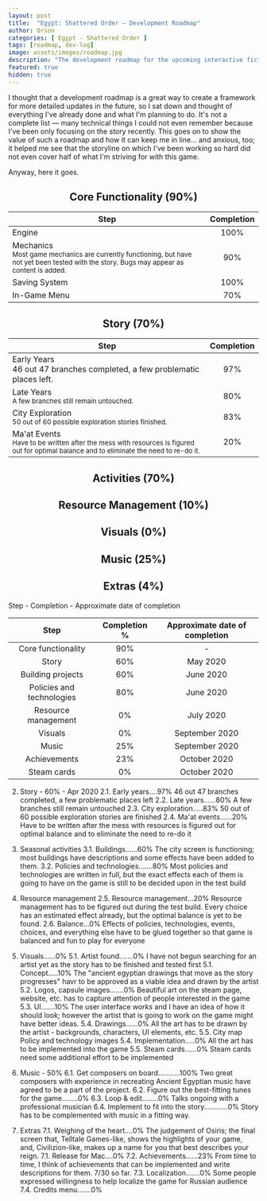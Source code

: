 ```yaml
---
layout: post
title:  "Egypt: Shattered Order — Development Roadmap"
author: Orson
categories: [ Egypt - Shattered Order ]
tags: [roadmap, dev-log]
image: assets/images/roadmap.jpg
description: "The development roadmap for the upcoming interactive fiction/strategy videogame Egypt: Shattered Order"
featured: true
hidden: true
---
```


I thought that a development roadmap is a great way to create a framework for more detailed updates in the future, so I sat down and thought of everything I've already done and what I'm planning to do. It's not a complete list — many technical things I could not even remember because I've been only focusing on the story recently. This goes on to show the value of such a roadmap and how it can keep me in line... and anxious, too; it helped me see that the storyline on which I've been working so hard did not even cover half of what I'm striving for with this game.

Anyway, here it goes.

<center> <h2>Core Functionality (90%)</h2> </center>

| Step 	|  Completion  	|
|--------------------------------------------------------------------------------------------------------------------------------------------------------	|:------------:	|
| Engine 	| 100% 	|
| Mechanics<br><sub><span class="spoiler text-dark">Most game mechanics are currently functioning, but have not yet been tested with the story. Bugs may appear as content is added.</span></sub> 	| 90% 	|
| Saving System 	| 100% 	|
| In-Game Menu 	| 70% 	|

<center> <h2>Story (70%)</h2> </center>

| Step 	|  Completion  	|
|--------------------------------------------------------------------------------------------------------------------------------------------------------	|:------------:	|
| Early Years<br><span class="spoiler text-dark">46 out 47 branches completed, a few problematic places left.</span> 	| 97% 	|
| Late Years<br><sub><span class="spoiler text-dark">A few branches still remain untouched.</span></sub> 	| 80% 	|
| City Exploration<br><sub><span class="spoiler text-dark">50 out of 60 possible exploration stories finished.</span></sub> 	| 83% 	|
| Ma'at Events<br><sub><span class="spoiler text-dark">Have to be written after the mess with resources is figured out for optimal balance and to eliminate the need to re-do it.</span></sub> 	| 20% 	|

<center> <h2>Activities (70%)</h2> </center>

<center> <h2>Resource Management (10%)</h2> </center>

<center> <h2>Visuals (0%)</h2> </center>

<center> <h2>Music (25%)</h2> </center>

<center> <h2>Extras (4%)</h2> </center>

Step - Completion - Approximate date of completion

|            Step           | Completion % | Approximate date of completion |
|:-------------------------:|:------------:|:------------------------------:|
|     Core functionality    |      90%     |                -               |
|           Story           |      60%     |            May 2020            |
|     Building projects     |      60%     |            June 2020           |
| Policies and technologies |      80%     |            June 2020           |
|    Resource management    |      0%      |            July 2020           |
|          Visuals          |      0%      |         September 2020         |
|           Music           |      25%     |         September 2020         |
|        Achievements       |      23%     |          October 2020          |
|        Steam cards        |      0%      |          October 2020          |

2. Story - 60% - Apr 2020
2.1. Early years....97%
46 out 47 branches completed, a few problematic places left
2.2. Late years......80%
A few branches still remain untouched
2.3. City exploration.....83%
50 out of 60 possible exploration stories are finished
2.4. Ma'at events......20%
Have to be written after the mess with resources is figured out for optimal balance and to eliminate the need to re-do it

3. Seasonal activities
3.1. Buildings......60%
The city screen is functioning; most buildings have descriptions and some effects have been added to them.
3.2. Policies and technologies.......80%
Most policies and technologies are written in full, but the exact effects each of them is going to have on the game is still to be decided upon in the test build

4. Resource management
2.5. Resource management...20%
Resource management has to be figured out during the test build. Every choice has an estimated effect already, but the optimal balance is yet to be found.
2.6. Balance...0%
Effects of policies, technologies, events, choices, and everything else have to be glued together so that game is balanced and fun to play for everyone

5. Visuals......0%
5.1. Artist found.......0%
I have not begun searching for an artist yet as the story has to be finished and tested first
5.1. Concept.....10%
The "ancient egyptian drawings that move as the story progresses" havr to be approved as a viable idea and drawn by the artist
5.2. Logos, capsule images.......0%
Beautiful art on the steam page, website, etc. has to capture attention of people interested in the game
5.3. UI.......10%
The user interface *works* and I have an idea of how it should look; however the artist that is going to work on the game might have better ideas.
5.4. Drawings......0%
All the art has to be drawn by the artist - backgrounds, characters, UI elements, etc.
5.5. City map
Policy and technology images
5.4. Implementation.....0%
All the art has to be implemented into the game
5.5. Steam cards......0%
Steam cards need some additional effort to be implemented

6. Music - 50%
6.1. Get composers on board...........100%
Two great composers with experience in recreating Ancient Egyptian music have agreed to be a part of the project.
6.2. Figure out the best-fitting tunes for the game........0%
6.3. Loop & edit........0%
Talks ongoing with a professional musician
6.4. Implement to fit into the story............0%
Story has to be complemented with music in a fitting way.

7. Extras
7.1. Weighing of the heart....0%
The judgement of Osiris; the final screen that, Telltale Games-like, shows the highlights of your game, and, Civilizion-like, makes up a name for you that best describes your reign. 
7.1. Release for Mac....0%
7.2. Achievements......23%
From time to time, I think of achievements that can be implemented and write descriptions for them. 7/30 so far.
7.3. Localization.......0%
Some people expressed willingness to help localize the game for Russian audience
7.4. Credits menu.......0%
